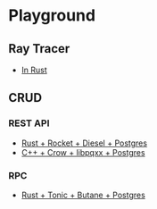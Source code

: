 # Playground

## Ray Tracer

- [In Rust](https://github.com/TmLev/ray-tracer-rust)

## CRUD

### REST API

- [Rust + Rocket + Diesel + Postgres](https://github.com/TmLev/crud-rest-api-rust-rocket-diesel-postgres)
- [C++ + Crow + libpqxx + Postgres]()

### RPC
- [Rust + Tonic + Butane + Postgres](https://github.com/TmLev/crud-grpc-rust-tonic-butane-postgres)

